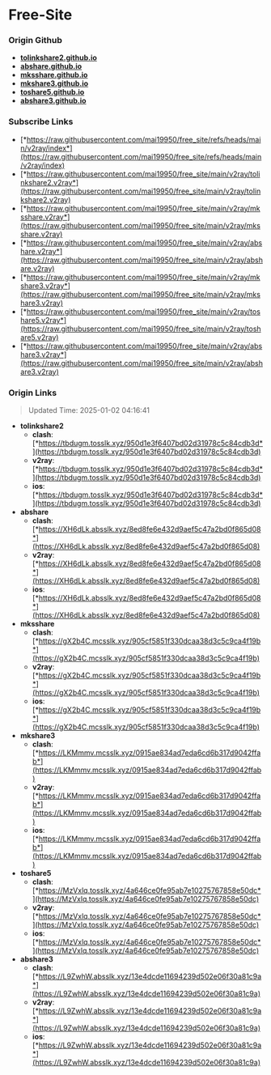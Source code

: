 # Free-Site

### Origin Github

- [**tolinkshare2.github.io**](https://github.com/tolinkshare2/tolinkshare2.github.io)
- [**abshare.github.io**](https://github.com/abshare/abshare.github.io)
- [**mksshare.github.io**](https://github.com/mksshare/mksshare.github.io)
- [**mkshare3.github.io**](https://github.com/mkshare3/mkshare3.github.io)
- [**toshare5.github.io**](https://github.com/toshare5/toshare5.github.io)
- [**abshare3.github.io**](https://github.com/abshare3/abshare3.github.io)

### Subscribe Links

- [*https://raw.githubusercontent.com/mai19950/free_site/refs/heads/main/v2ray/index*](https://raw.githubusercontent.com/mai19950/free_site/refs/heads/main/v2ray/index)
- [*https://raw.githubusercontent.com/mai19950/free_site/main/v2ray/tolinkshare2.v2ray*](https://raw.githubusercontent.com/mai19950/free_site/main/v2ray/tolinkshare2.v2ray)
- [*https://raw.githubusercontent.com/mai19950/free_site/main/v2ray/mksshare.v2ray*](https://raw.githubusercontent.com/mai19950/free_site/main/v2ray/mksshare.v2ray)
- [*https://raw.githubusercontent.com/mai19950/free_site/main/v2ray/abshare.v2ray*](https://raw.githubusercontent.com/mai19950/free_site/main/v2ray/abshare.v2ray)
- [*https://raw.githubusercontent.com/mai19950/free_site/main/v2ray/mkshare3.v2ray*](https://raw.githubusercontent.com/mai19950/free_site/main/v2ray/mkshare3.v2ray)
- [*https://raw.githubusercontent.com/mai19950/free_site/main/v2ray/toshare5.v2ray*](https://raw.githubusercontent.com/mai19950/free_site/main/v2ray/toshare5.v2ray)
- [*https://raw.githubusercontent.com/mai19950/free_site/main/v2ray/abshare3.v2ray*](https://raw.githubusercontent.com/mai19950/free_site/main/v2ray/abshare3.v2ray)

### Origin Links

> Updated Time: 2025-01-02 04:16:41

- **tolinkshare2**
  - **clash**: [*https://tbdugm.tosslk.xyz/950d1e3f6407bd02d31978c5c84cdb3d*](https://tbdugm.tosslk.xyz/950d1e3f6407bd02d31978c5c84cdb3d)
  - **v2ray**: [*https://tbdugm.tosslk.xyz/950d1e3f6407bd02d31978c5c84cdb3d*](https://tbdugm.tosslk.xyz/950d1e3f6407bd02d31978c5c84cdb3d)
  - **ios**: [*https://tbdugm.tosslk.xyz/950d1e3f6407bd02d31978c5c84cdb3d*](https://tbdugm.tosslk.xyz/950d1e3f6407bd02d31978c5c84cdb3d)
- **abshare**
  - **clash**: [*https://XH6dLk.absslk.xyz/8ed8fe6e432d9aef5c47a2bd0f865d08*](https://XH6dLk.absslk.xyz/8ed8fe6e432d9aef5c47a2bd0f865d08)
  - **v2ray**: [*https://XH6dLk.absslk.xyz/8ed8fe6e432d9aef5c47a2bd0f865d08*](https://XH6dLk.absslk.xyz/8ed8fe6e432d9aef5c47a2bd0f865d08)
  - **ios**: [*https://XH6dLk.absslk.xyz/8ed8fe6e432d9aef5c47a2bd0f865d08*](https://XH6dLk.absslk.xyz/8ed8fe6e432d9aef5c47a2bd0f865d08)
- **mksshare**
  - **clash**: [*https://gX2b4C.mcsslk.xyz/905cf5851f330dcaa38d3c5c9ca4f19b*](https://gX2b4C.mcsslk.xyz/905cf5851f330dcaa38d3c5c9ca4f19b)
  - **v2ray**: [*https://gX2b4C.mcsslk.xyz/905cf5851f330dcaa38d3c5c9ca4f19b*](https://gX2b4C.mcsslk.xyz/905cf5851f330dcaa38d3c5c9ca4f19b)
  - **ios**: [*https://gX2b4C.mcsslk.xyz/905cf5851f330dcaa38d3c5c9ca4f19b*](https://gX2b4C.mcsslk.xyz/905cf5851f330dcaa38d3c5c9ca4f19b)
- **mkshare3**
  - **clash**: [*https://LKMmmv.mcsslk.xyz/0915ae834ad7eda6cd6b317d9042ffab*](https://LKMmmv.mcsslk.xyz/0915ae834ad7eda6cd6b317d9042ffab)
  - **v2ray**: [*https://LKMmmv.mcsslk.xyz/0915ae834ad7eda6cd6b317d9042ffab*](https://LKMmmv.mcsslk.xyz/0915ae834ad7eda6cd6b317d9042ffab)
  - **ios**: [*https://LKMmmv.mcsslk.xyz/0915ae834ad7eda6cd6b317d9042ffab*](https://LKMmmv.mcsslk.xyz/0915ae834ad7eda6cd6b317d9042ffab)
- **toshare5**
  - **clash**: [*https://MzVxlq.tosslk.xyz/4a646ce0fe95ab7e10275767858e50dc*](https://MzVxlq.tosslk.xyz/4a646ce0fe95ab7e10275767858e50dc)
  - **v2ray**: [*https://MzVxlq.tosslk.xyz/4a646ce0fe95ab7e10275767858e50dc*](https://MzVxlq.tosslk.xyz/4a646ce0fe95ab7e10275767858e50dc)
  - **ios**: [*https://MzVxlq.tosslk.xyz/4a646ce0fe95ab7e10275767858e50dc*](https://MzVxlq.tosslk.xyz/4a646ce0fe95ab7e10275767858e50dc)
- **abshare3**
  - **clash**: [*https://L9ZwhW.absslk.xyz/13e4dcde11694239d502e06f30a81c9a*](https://L9ZwhW.absslk.xyz/13e4dcde11694239d502e06f30a81c9a)
  - **v2ray**: [*https://L9ZwhW.absslk.xyz/13e4dcde11694239d502e06f30a81c9a*](https://L9ZwhW.absslk.xyz/13e4dcde11694239d502e06f30a81c9a)
  - **ios**: [*https://L9ZwhW.absslk.xyz/13e4dcde11694239d502e06f30a81c9a*](https://L9ZwhW.absslk.xyz/13e4dcde11694239d502e06f30a81c9a)
